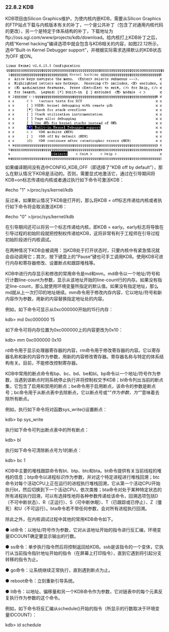 ### 22.8.2 KDB

KDB项目由Silicon Graphics维护，为使内核内嵌KDB，需要从Silicon Graphics的FTP站点下载与内核版本有关的补丁，一个是公共补丁（包含了对通用内核代码的更改），另一个是特定于体系结构的补丁，下载地址为ftp://oss.sgi.com/www/projects/kdb/download。给内核打上KDB补丁之后，内核“Kernel hacking”编译选项中就会包含与KDB相关的内容，如图22.12所示，选中“Built-in Kernel Debugger support”，并根据实际需求选择默认的KDB状态为OFF 或ON。

![P611_53173.jpg](../images/P611_53173.jpg)
如果编译期间没有选中CONFIG_KDB_OFF（即选择了“KDB off by default”），那么在默认情况下KDB是活动的。否则，需要显式地激活它，通过在引导期间将KDB=on标志传递给内核或者通过执行如下命令可激活KDB：

#echo "1" >/proc/sys/kernel/kdb

反过来，如果默认情况下KDB是打开的，那么将KDB = off标志传递给内核或者执行如下命令将会取消激活KDB：

#echo "0" >/proc/sys/kernel/kdb

在引导期间还可以将另一个标志传递给内核，即KDB = early。early标志将导致在引导过程的初始阶段就把控制权传递给KDB，这将非常有利于工程师在引导过程初始阶段进行内核调试。

在两种情况下KDB会被调用：当KDB处于打开状态时，只要内核中有紧急情况就会自动调用它；其次，按下键盘上的“Pause”键也可手工调用KDB。使用KDB可进行内存和寄存器修改、设置断点和跟踪堆栈等。

KDB中进行内存显示和修改的常用命令是md和mm。md命令以一个地址/符号和行计数line-count为参数，显示从该地址开始的line-count行的内存。如果没有指定line-count，那么就使用环境变量所指定的默认值。如果没有指定地址，那么md就从上一次打印的地址继续。mm命令用于修改内存内容，它以地址/符号和新内容作为参数，用新的内容替换指定地址处的内容。

例如，如下命令可显示从0xc000000开始的15行内存：

kdb> md 0xc000000 15

如下命令可将内存位置为0xc000000上的内容更改为0x10：

kdb> mm 0xc000000 0x10

rd命令用于显示处理器寄存器的内容，rm命令用于修改寄存器的内容。它以寄存器名称和新的内容作为参数，用新的内容修改寄存器。寄存器名称与特定的体系结构有关。目前，不能修改控制寄存器。

KDB中常用的断点命令有bp、bc、bd、be和bl。bp命令以一个地址/符号作为参数，当遇到该断点时则系统停止执行并将控制权交予KDB；bl命令列出当前的断点集，它包含了启用和禁用的断点；be命令用于启用断点，该命令的参数是断点号；bc命令用于从断点表中去除断点，它以断点号或“*”作为参数，为“*”意味着去除所有断点。

例如，执行如下命令将对函数sys_write()设置断点：

kdb> bp sys_write

执行如下命令可列出断点表中的所有断点：

kdb> bl

执行如下命令可清除断点号为1的断点：

kdb> bc 1

KDB中主要的堆栈跟踪命令有bt、btp、btc和bta。bt命令提供有关当前线程的堆栈的信息；btp命令以进程标识作为参数，并对这个特定进程进行堆栈回溯；btc命令对每个活动CPU上正在运行的进程执行堆栈回溯，它从第一个活动CPU开始执行bt，然后切换到下一个活动CPU，依次类推；bta命令对处于某种特定状态的所有进程执行回溯，可以有选择性地将各种参数传递给该命令，回溯选项包括D（不可中断状态）、R（正运行）、S（可中断休眠）、T（已跟踪或已停止）、Z（僵死）和U（不可运行）。bta命令若不带任何参数，会对所有进程执行回溯。

除此之外，在内核调试过程中其他的常用KDB命令如下。

● id命令：以地址/符号作为参数，它对从该地址开始的指令进行反汇编，环境变量IDCOUNT确定要显示输出的行数。

● ss命令：单步执行指令然后将控制返回给KDB。ssb是该指令的一个变体，它执行从当前指令指针地址开始的指令（在屏幕上打印指令），直到它遇到将引起分支转移的指令为止。

● go命令：让系统继续正常执行，直到遇到断点为止。

● reboot命令：立刻重新引导系统。

● ll命令：以地址、偏移量和另一个KDB命令作为参数，它对链表中的每个元素反复执行作为参数的这个命令。

例如，如下命令将反汇编从schedule()开始的指令（所显示的行数取决于环境变量IDCOUNT）：

kdb> id schedule

